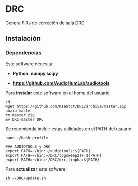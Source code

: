 # DRC

Genera FIRs de correción de sala DRC


## Instalación

### Dependencias

Este software necesita:

- **Python: numpy scipy**

- **https://github.com/AudioHumLab/audiotools**


Para **instalar** este software en el home del usuario

  ```
  cd
  wget https://github.com/Rsantct/DRC/archive/master.zip
  unzip master
  rm master.zip
  mv DRC-master DRC
  ```

Se recomienda incluir estas utilidades en el PATH del usuario:

  ```
  nano ~/bash_profile
  ```

  ```
  ### AUDIOTOOLS y DRC
  export PATH=~/bin:~/audiotools:${PATH}
  export PATH=~/bin:~/DRC/logsweep2TF:${PATH}
  export PATH=~/bin:~/DRC/drc_linpha:${PATH}
  ```

Para **actualizar** este sofware:

  ```
  sh ~/DRC/update.sh
  ```  
 
